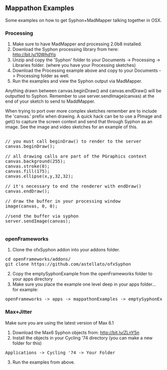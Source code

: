 ## Mappathon Examples
Some examples on how to get Syphon+MadMapper talking together in OSX.

### Processing
1. Make sure to have MadMapper and processing 2.0b8 installed.
2. Download the Syphon processing library from here: http://bit.ly/10WhdYq
3. Unzip and copy the 'Syphon' folder to your Documents -> Processing -> Libraries folder. (where you have your Processing sketches)
4. Download the Processing example above and copy to your Documents -> Processing folder as well.
5. Run the examples and view the Syphon output via MadMapper.

Anything drawn between canvas.beginDraw() and canvas.endDraw() will be outputted to Syphon. Remember to use server.sendImage(canvas) at the end of your sketch to send to MaddMapper.

When trying to port over more complex sketches remember are to include the 'canvas.' prefix when drawing. A quick hack can be to use a PImage and get() to capture the screen context and send that through Syphon as an image. See the image and video sketches for an example of this.

<pre>

// you must call beginDraw() to render to the server
canvas.beginDraw();

// all drawing calls are part of the PGraphics context
canvas.background(255);
canvas.stroke(0);
canvas.fill(175);
canvas.ellipse(x,y,32,32);

// it's necessary to end the renderer with endDraw()
canvas.endDraw();

// draw the buffer in your processing window
image(canvas, 0, 0);

//send the buffer via syphon
server.sendImage(canvas);

</pre>

### openFrameworks
1. Clone the ofxSyphon addon into your addons folder. 

<pre>
cd openFrameworks/addons/
git clone https://github.com/astellato/ofxSyphon
</pre>

2. Copy the emptySyphonExample from the openFrameworks folder to your apps directory
3. Make sure you place the example one level deep in your apps folder... for example:

<pre>
openFrameworks -> apps -> mappathonExamples -> emptySyphonExample
</pre>


### Max+Jitter
Make sure you are using the latest version of Max 6.1

1. Download the Max6 Syphon objects from: http://bit.ly/ZLnY5n
2. Install the objects in your Cycling '74 directory (you can make a new folder for this)
<pre>
Applications -> Cycling '74 -> Your Folder
</pre>
3. Run the examples from above.
